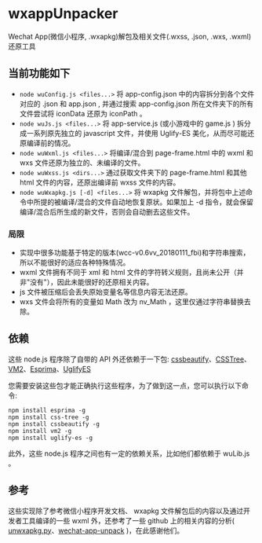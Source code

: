 # wxappUnpacker

Wechat App(微信小程序, .wxapkg)解包及相关文件(.wxss, .json, .wxs, .wxml)还原工具

## 当前功能如下

- `node wuConfig.js <files...>` 将 app-config.json 中的内容拆分到各个文件对应的 .json 和 app.json , 并通过搜索 app-config.json 所在文件夹下的所有文件尝试将 iconData 还原为 iconPath 。
- `node wuJs.js <files...>` 将 app-service.js (或小游戏中的 game.js ) 拆分成一系列原先独立的 javascript 文件，并使用 Uglify-ES 美化，从而尽可能还原编译前的情况。
- `node wuWxml.js <files...>` 将编译/混合到 page-frame.html 中的 wxml 和 wxs 文件还原为独立的、未编译的文件。
- `node wuWxss.js <dirs...>` 通过获取文件夹下的 page-frame.html 和其他 html 文件的内容，还原出编译前 wxss 文件的内容。
- `node wuWxapkg.js [-d] <files...>` 将 wxapkg 文件解包，并将包中上述命令中所提的被编译/混合的文件自动地恢复原状。如果加上 -d 指令，就会保留编译/混合后所生成的新文件，否则会自动删去这些文件。

### 局限

- 实现中很多功能基于特定的版本(wcc-v0.6vv_20180111_fbi)和字符串搜索，所以不能很好的适应各种特殊情况。
- wxml 文件拥有不同于 xml 和 html 文件的字符转义规则，且尚未公开（并非"没有"），因此未能很好的还原相关内容。
- js 文件被压缩后会丢失原始变量名等信息内容无法还原。
- wxs 文件会将所有的变量如 Math 改为 nv_Math ，这里仅通过字符串替换去除。

## 依赖

这些 node.js 程序除了自带的 API 外还依赖于一下包:
[cssbeautify](https://github.com/senchalabs/cssbeautify)、[CSSTree](https://github.com/codenothing/CSSTree)、[VM2](https://github.com/patriksimek/vm2)、[Esprima](https://github.com/jquery/esprima)、[UglifyES](https://github.com/mishoo/UglifyJS2/tree/harmony)

您需要安装这些包才能正确执行这些程序，为了做到这一点，您可以执行以下命令:

    npm install esprima -g
    npm install css-tree -g
    npm install cssbeautify -g
    npm install vm2 -g
    npm install uglify-es -g

此外，这些 node.js 程序之间也有一定的依赖关系，比如他们都依赖于 wuLib.js 。

## 参考

这些实现除了参考微信小程序开发文档、 wxapkg 文件解包后的内容以及通过开发者工具编译的一些 wxml 外，还参考了一些 github 上的相关内容的分析( [unwxapkg.py](https://gist.github.com/feix/32ab8f0dfe99aa8efa84f81ed68a0f3e)、[wechat-app-unpack](https://github.com/leo9960/wechat-app-unpack/) )，在此感谢他们。
